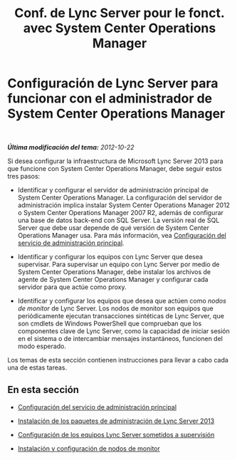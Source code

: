 ﻿---
title: "Conf. de Lync Server pour le fonct. avec System Center Operations Manager"
TOCTitle: "Conf. de Lync Server pour le fonct. avec System Center Operations Manager"
ms:assetid: b55a24ab-648b-4142-b3cd-3792860ba872
ms:mtpsurl: https://technet.microsoft.com/es-es/library/JJ205188(v=OCS.15)
ms:contentKeyID: 48276426
ms.date: 01/07/2017
mtps_version: v=OCS.15
ms.translationtype: HT
---

# Configuración de Lync Server para funcionar con el administrador de System Center Operations Manager

 

_**Última modificación del tema:** 2012-10-22_

Si desea configurar la infraestructura de Microsoft Lync Server 2013 para que funcione con System Center Operations Manager, debe seguir estos tres pasos:

  - Identificar y configurar el servidor de administración principal de System Center Operations Manager. La configuración del servidor de administración implica instalar System Center Operations Manager 2012 o System Center Operations Manager 2007 R2, además de configurar una base de datos back-end con SQL Server. La versión real de SQL Server que debe usar depende de qué versión de System Center Operations Manager usa. Para más información, vea [Configuración del servicio de administración principal](lync-server-2013-configuring-the-primary-management-server.md).

  - Identificar y configurar los equipos con Lync Server que desea supervisar. Para supervisar un equipo con Lync Server por medio de System Center Operations Manager, debe instalar los archivos de agente de System Center Operations Manager y configurar cada servidor para que actúe como proxy.

  - Identificar y configurar los equipos que desea que actúen como *nodos de monitor* de Lync Server. Los nodos de monitor son equipos que periódicamente ejecutan transacciones sintéticas de Lync Server, que son cmdlets de Windows PowerShell que comprueban que los componentes clave de Lync Server, como la capacidad de iniciar sesión en el sistema o de intercambiar mensajes instantáneos, funcionen del modo esperado.

Los temas de esta sección contienen instrucciones para llevar a cabo cada una de estas tareas.

## En esta sección

  - [Configuración del servicio de administración principal](lync-server-2013-configuring-the-primary-management-server.md)

  - [Instalación de los paquetes de administración de Lync Server 2013](lync-server-2013-installing-the-lync-server-2013-management-packs.md)

  - [Configuración de los equipos Lync Server sometidos a supervisión](lync-server-2013-configuring-the-lync-server-computers-that-will-be-monitored.md)

  - [Instalación y configuración de nodos de monitor](lync-server-2013-installing-and-configuring-watcher-nodes.md)

